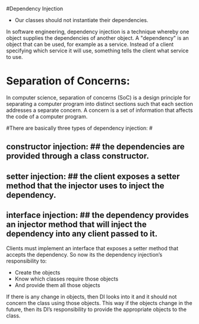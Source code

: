 #Dependency Injection

* Our classes should not instantiate their dependencies.

In software engineering, dependency injection is a technique whereby one object supplies the dependencies of another object. 
A "dependency" is an object that can be used, for example as a service. Instead of a client specifying which service it will use, 
something tells the client what service to use.


# Separation of Concerns:
In computer science, separation of concerns (SoC) is a design principle for separating a computer program into distinct sections such that
each section addresses a separate concern. A concern is a set of information that affects the code of a computer program.


#There are basically three types of dependency injection: #
## constructor injection: ## the dependencies are provided through a class constructor.
## setter injection: ## the client exposes a setter method that the injector uses to inject the dependency.
## interface injection: ## the dependency provides an injector method that will inject the dependency into any client passed to it. 

Clients must implement an interface that exposes a setter method that accepts the dependency. So now its the dependency injection’s 
responsibility to:

  * Create the objects
  * Know which classes require those objects
  * And provide them all those objects

If there is any change in objects, then DI looks into it and it should not concern the class using those objects. 
This way if the objects change in the future, then its DI’s responsibility to provide the appropriate objects to the class.
